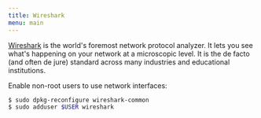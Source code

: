 ```yaml
---
title: Wireshark
menu: main
---
```

[Wireshark](https://www.wireshark.org) is the world's foremost network protocol analyzer.
It lets you see what's happening on your network at a microscopic level.
It is the de facto (and often de jure) standard across many industries and educational institutions.

Enable non-root users to use network interfaces:
```bash
$ sudo dpkg-reconfigure wireshark-common
$ sudo adduser $USER wireshark
```
